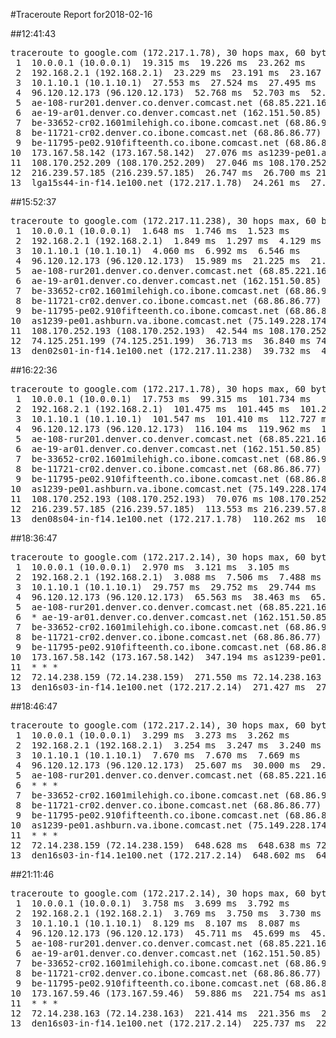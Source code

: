#Traceroute Report for2018-02-16

##12:41:43

<p><pre><samp>traceroute to google.com (172.217.1.78), 30 hops max, 60 byte packets
 1  10.0.0.1 (10.0.0.1)  19.315 ms  19.226 ms  23.262 ms
 2  192.168.2.1 (192.168.2.1)  23.229 ms  23.191 ms  23.167 ms
 3  10.1.10.1 (10.1.10.1)  27.553 ms  27.524 ms  27.495 ms
 4  96.120.12.173 (96.120.12.173)  52.768 ms  52.703 ms  52.667 ms
 5  ae-108-rur201.denver.co.denver.comcast.net (68.85.221.161)  48.213 ms  52.562 ms  58.150 ms
 6  ae-19-ar01.denver.co.denver.comcast.net (162.151.50.85)  48.122 ms  48.839 ms  48.727 ms
 7  be-33652-cr02.1601milehigh.co.ibone.comcast.net (68.86.92.121)  22.859 ms  23.820 ms  23.753 ms
 8  be-11721-cr02.denver.co.ibone.comcast.net (68.86.86.77)  28.105 ms  33.859 ms  33.801 ms
 9  be-11795-pe02.910fifteenth.co.ibone.comcast.net (68.86.83.6)  33.271 ms  33.683 ms  33.637 ms
10  173.167.58.142 (173.167.58.142)  27.076 ms as1239-pe01.ashburn.va.ibone.comcast.net (75.149.228.174)  28.769 ms 173.167.59.46 (173.167.59.46)  27.056 ms
11  108.170.252.209 (108.170.252.209)  27.046 ms 108.170.252.193 (108.170.252.193)  27.040 ms 108.170.252.209 (108.170.252.209)  24.500 ms
12  216.239.57.185 (216.239.57.185)  26.747 ms  26.700 ms 216.239.57.87 (216.239.57.87)  24.311 ms
13  lga15s44-in-f14.1e100.net (172.217.1.78)  24.261 ms  27.747 ms  27.697 ms</samp></pre></p>

##15:52:37

<p><pre><samp>traceroute to google.com (172.217.11.238), 30 hops max, 60 byte packets
 1  10.0.0.1 (10.0.0.1)  1.648 ms  1.746 ms  1.523 ms
 2  192.168.2.1 (192.168.2.1)  1.849 ms  1.297 ms  4.129 ms
 3  10.1.10.1 (10.1.10.1)  4.060 ms  6.992 ms  6.546 ms
 4  96.120.12.173 (96.120.12.173)  15.989 ms  21.225 ms  21.296 ms
 5  ae-108-rur201.denver.co.denver.comcast.net (68.85.221.161)  20.332 ms  28.872 ms  28.844 ms
 6  ae-19-ar01.denver.co.denver.comcast.net (162.151.50.85)  23.215 ms  41.769 ms  40.869 ms
 7  be-33652-cr02.1601milehigh.co.ibone.comcast.net (68.86.92.121)  39.998 ms  72.574 ms  91.769 ms
 8  be-11721-cr02.denver.co.ibone.comcast.net (68.86.86.77)  99.263 ms  99.647 ms  101.138 ms
 9  be-11795-pe02.910fifteenth.co.ibone.comcast.net (68.86.83.6)  96.977 ms  43.182 ms  34.636 ms
10  as1239-pe01.ashburn.va.ibone.comcast.net (75.149.228.174)  42.855 ms  42.667 ms 173.167.58.142 (173.167.58.142)  43.022 ms
11  108.170.252.193 (108.170.252.193)  42.544 ms 108.170.252.209 (108.170.252.209)  43.055 ms 108.170.252.193 (108.170.252.193)  37.423 ms
12  74.125.251.199 (74.125.251.199)  36.713 ms  36.840 ms 74.125.251.193 (74.125.251.193)  41.534 ms
13  den02s01-in-f14.1e100.net (172.217.11.238)  39.732 ms  40.662 ms  42.402 ms</samp></pre></p>

##16:22:36

<p><pre><samp>traceroute to google.com (172.217.1.78), 30 hops max, 60 byte packets
 1  10.0.0.1 (10.0.0.1)  17.753 ms  99.315 ms  101.734 ms
 2  192.168.2.1 (192.168.2.1)  101.475 ms  101.445 ms  101.283 ms
 3  10.1.10.1 (10.1.10.1)  101.547 ms  101.410 ms  112.727 ms
 4  96.120.12.173 (96.120.12.173)  116.104 ms  119.962 ms  122.466 ms
 5  ae-108-rur201.denver.co.denver.comcast.net (68.85.221.161)  122.140 ms  130.807 ms  131.359 ms
 6  ae-19-ar01.denver.co.denver.comcast.net (162.151.50.85)  166.813 ms  47.883 ms  127.729 ms
 7  be-33652-cr02.1601milehigh.co.ibone.comcast.net (68.86.92.121)  34.162 ms  33.392 ms  33.679 ms
 8  be-11721-cr02.denver.co.ibone.comcast.net (68.86.86.77)  36.485 ms  68.415 ms  68.289 ms
 9  be-11795-pe02.910fifteenth.co.ibone.comcast.net (68.86.83.6)  45.345 ms  67.419 ms  68.032 ms
10  as1239-pe01.ashburn.va.ibone.comcast.net (75.149.228.174)  69.745 ms 173.167.59.46 (173.167.59.46)  69.293 ms  69.878 ms
11  108.170.252.193 (108.170.252.193)  70.076 ms 108.170.252.209 (108.170.252.209)  71.427 ms 108.170.252.193 (108.170.252.193)  71.794 ms
12  216.239.57.185 (216.239.57.185)  113.553 ms 216.239.57.87 (216.239.57.87)  112.680 ms  112.590 ms
13  den08s04-in-f14.1e100.net (172.217.1.78)  110.262 ms  100.411 ms  99.940 ms</samp></pre></p>

##18:36:47

<p><pre><samp>traceroute to google.com (172.217.2.14), 30 hops max, 60 byte packets
 1  10.0.0.1 (10.0.0.1)  2.970 ms  3.121 ms  3.105 ms
 2  192.168.2.1 (192.168.2.1)  3.088 ms  7.506 ms  7.488 ms
 3  10.1.10.1 (10.1.10.1)  29.757 ms  29.752 ms  29.744 ms
 4  96.120.12.173 (96.120.12.173)  65.563 ms  38.463 ms  65.540 ms
 5  ae-108-rur201.denver.co.denver.comcast.net (68.85.221.161)  108.932 ms  108.924 ms  108.917 ms
 6  * ae-19-ar01.denver.co.denver.comcast.net (162.151.50.85)  231.996 ms  189.307 ms
 7  be-33652-cr02.1601milehigh.co.ibone.comcast.net (68.86.92.121)  230.461 ms  230.425 ms  203.967 ms
 8  be-11721-cr02.denver.co.ibone.comcast.net (68.86.86.77)  230.332 ms  230.362 ms  245.985 ms
 9  be-11795-pe02.910fifteenth.co.ibone.comcast.net (68.86.83.6)  230.272 ms  41.125 ms  41.035 ms
10  173.167.58.142 (173.167.58.142)  347.194 ms as1239-pe01.ashburn.va.ibone.comcast.net (75.149.228.174)  271.833 ms 173.167.58.142 (173.167.58.142)  271.748 ms
11  * * *
12  72.14.238.159 (72.14.238.159)  271.550 ms 72.14.238.163 (72.14.238.163)  271.513 ms 72.14.238.159 (72.14.238.159)  271.461 ms
13  den16s03-in-f14.1e100.net (172.217.2.14)  271.427 ms  271.390 ms  271.349 ms</samp></pre></p>

##18:46:47

<p><pre><samp>traceroute to google.com (172.217.2.14), 30 hops max, 60 byte packets
 1  10.0.0.1 (10.0.0.1)  3.299 ms  3.273 ms  3.262 ms
 2  192.168.2.1 (192.168.2.1)  3.254 ms  3.247 ms  3.240 ms
 3  10.1.10.1 (10.1.10.1)  7.670 ms  7.670 ms  7.669 ms
 4  96.120.12.173 (96.120.12.173)  25.607 ms  30.000 ms  29.998 ms
 5  ae-108-rur201.denver.co.denver.comcast.net (68.85.221.161)  30.004 ms  39.674 ms  39.673 ms
 6  * * *
 7  be-33652-cr02.1601milehigh.co.ibone.comcast.net (68.86.92.121)  32.544 ms  32.511 ms  32.459 ms
 8  be-11721-cr02.denver.co.ibone.comcast.net (68.86.86.77)  36.964 ms  33.147 ms  37.400 ms
 9  be-11795-pe02.910fifteenth.co.ibone.comcast.net (68.86.83.6)  41.713 ms  34.155 ms  37.706 ms
10  as1239-pe01.ashburn.va.ibone.comcast.net (75.149.228.174)  648.690 ms  648.685 ms  648.683 ms
11  * * *
12  72.14.238.159 (72.14.238.159)  648.628 ms  648.638 ms 72.14.238.163 (72.14.238.163)  648.631 ms
13  den16s03-in-f14.1e100.net (172.217.2.14)  648.602 ms  648.595 ms  648.582 ms</samp></pre></p>

##21:11:46

<p><pre><samp>traceroute to google.com (172.217.2.14), 30 hops max, 60 byte packets
 1  10.0.0.1 (10.0.0.1)  3.758 ms  3.699 ms  3.792 ms
 2  192.168.2.1 (192.168.2.1)  3.769 ms  3.750 ms  3.730 ms
 3  10.1.10.1 (10.1.10.1)  8.129 ms  8.107 ms  8.087 ms
 4  96.120.12.173 (96.120.12.173)  45.711 ms  45.699 ms  45.671 ms
 5  ae-108-rur201.denver.co.denver.comcast.net (68.85.221.161)  48.866 ms  48.849 ms  48.835 ms
 6  ae-19-ar01.denver.co.denver.comcast.net (162.151.50.85)  48.817 ms  40.607 ms  40.555 ms
 7  be-33652-cr02.1601milehigh.co.ibone.comcast.net (68.86.92.121)  36.230 ms  40.492 ms  36.098 ms
 8  be-11721-cr02.denver.co.ibone.comcast.net (68.86.86.77)  40.412 ms  42.578 ms  42.543 ms
 9  be-11795-pe02.910fifteenth.co.ibone.comcast.net (68.86.83.6)  42.489 ms  40.847 ms  59.939 ms
10  173.167.59.46 (173.167.59.46)  59.886 ms  221.754 ms as1239-pe01.ashburn.va.ibone.comcast.net (75.149.228.174)  221.629 ms
11  * * *
12  72.14.238.163 (72.14.238.163)  221.414 ms  221.356 ms  221.310 ms
13  den16s03-in-f14.1e100.net (172.217.2.14)  225.737 ms  225.682 ms  225.627 ms</samp></pre></p>

